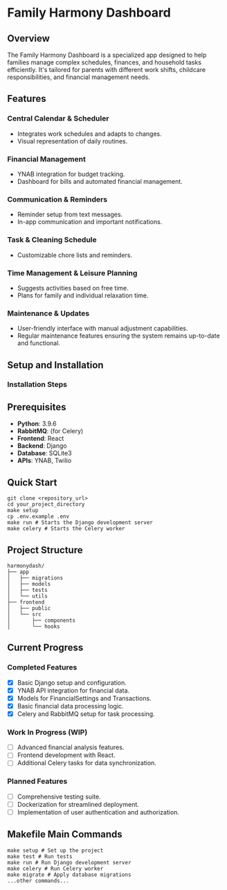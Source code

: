 # Family Harmony Dashboard

## Overview
The Family Harmony Dashboard is a specialized app designed to help families manage complex schedules, finances, and household tasks efficiently. It's tailored for parents with different work shifts, childcare responsibilities, and financial management needs.

## Features

### Central Calendar & Scheduler
- Integrates work schedules and adapts to changes.
- Visual representation of daily routines.

### Financial Management
- YNAB integration for budget tracking.
- Dashboard for bills and automated financial management.

### Communication & Reminders
- Reminder setup from text messages.
- In-app communication and important notifications.

### Task & Cleaning Schedule
- Customizable chore lists and reminders.

### Time Management & Leisure Planning
- Suggests activities based on free time.
- Plans for family and individual relaxation time.

### Maintenance & Updates
- User-friendly interface with manual adjustment capabilities.
- Regular maintenance features ensuring the system remains up-to-date and functional.

## Setup and Installation
### Installation Steps

## Prerequisites
- **Python**: 3.9.6
- **RabbitMQ**: (for Celery)
- **Frontend**: React
- **Backend**: Django
- **Database**: SQLite3
- **APIs**: YNAB, Twilio

## Quick Start
    git clone <repository_url>
    cd your_project_directory
    make setup
    cp .env.example .env
    make run # Starts the Django development server
    make celery # Starts the Celery worker
    


## Project Structure
```plaintext
harmonydash/
├── app
│   ├── migrations
│   ├── models
│   ├── tests
│   └── utils
├── frontend
│   ├── public
│   └── src
│       ├── components
│       └── hooks
````

## Current Progress
### Completed Features
- [x] Basic Django setup and configuration.
- [x] YNAB API integration for financial data.
- [x] Models for FinancialSettings and Transactions.
- [x] Basic financial data processing logic.
- [x] Celery and RabbitMQ setup for task processing.

### Work In Progress (WIP)
- [ ] Advanced financial analysis features.
- [ ] Frontend development with React.
- [ ] Additional Celery tasks for data synchronization.

### Planned Features
- [ ] Comprehensive testing suite.
- [ ] Dockerization for streamlined deployment.
- [ ] Implementation of user authentication and authorization.

## Makefile Main Commands
    make setup # Set up the project
    make test # Run tests
    make run # Run Django development server
    make celery # Run Celery worker
    make migrate # Apply database migrations
    ...other commands...